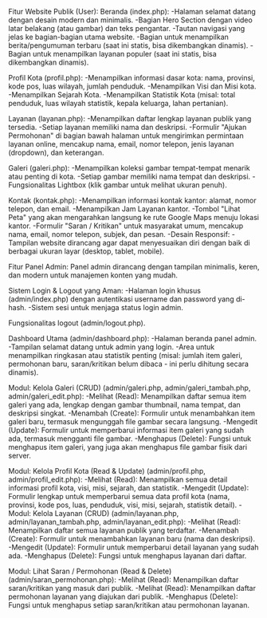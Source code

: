 Fitur Website Publik (User):
Beranda (index.php):
-Halaman selamat datang dengan desain modern dan minimalis.
-Bagian Hero Section dengan video latar belakang (atau gambar) dan teks pengantar.
-Tautan navigasi yang jelas ke bagian-bagian utama website.
-Bagian untuk menampilkan berita/pengumuman terbaru (saat ini statis, bisa dikembangkan dinamis).
-Bagian untuk menampilkan layanan populer (saat ini statis, bisa dikembangkan dinamis).

Profil Kota (profil.php):
-Menampilkan informasi dasar kota: nama, provinsi, kode pos, luas wilayah, jumlah penduduk.
-Menampilkan Visi dan Misi kota.
-Menampilkan Sejarah Kota.
-Menampilkan Statistik Kota (misal: total penduduk, luas wilayah statistik, kepala keluarga, lahan pertanian).

Layanan (layanan.php):
-Menampilkan daftar lengkap layanan publik yang tersedia.
-Setiap layanan memiliki nama dan deskripsi.
-Formulir "Ajukan Permohonan" di bagian bawah halaman untuk mengirimkan permintaan layanan online, mencakup nama, email, nomor telepon, jenis layanan (dropdown), dan keterangan.

Galeri (galeri.php):
-Menampilkan koleksi gambar tempat-tempat menarik atau penting di kota.
-Setiap gambar memiliki nama tempat dan deskripsi.
-Fungsionalitas Lightbox (klik gambar untuk melihat ukuran penuh).

Kontak (kontak.php):
-Menampilkan informasi kontak kantor: alamat, nomor telepon, dan email.
-Menampilkan Jam Layanan kantor.
-Tombol "Lihat Peta" yang akan mengarahkan langsung ke rute Google Maps menuju lokasi kantor.
-Formulir "Saran / Kritikan" untuk masyarakat umum, mencakup nama, email, nomor telepon, subjek, dan pesan.
-Desain Responsif:
-Tampilan website dirancang agar dapat menyesuaikan diri dengan baik di berbagai ukuran layar (desktop, tablet, mobile).

Fitur Panel Admin:
Panel admin dirancang dengan tampilan minimalis, keren, dan modern untuk manajemen konten yang mudah.

Sistem Login & Logout yang Aman:
-Halaman login khusus (admin/index.php) dengan autentikasi username dan password yang di-hash.
-Sistem sesi untuk menjaga status login admin.

Fungsionalitas logout (admin/logout.php).

Dashboard Utama (admin/dashboard.php):
-Halaman beranda panel admin.
-Tampilan selamat datang untuk admin yang login.
-Area untuk menampilkan ringkasan atau statistik penting (misal: jumlah item galeri, permohonan baru, saran/kritikan belum dibaca - ini perlu dihitung secara dinamis).

Modul: Kelola Galeri (CRUD) (admin/galeri.php, admin/galeri_tambah.php, admin/galeri_edit.php):
-Melihat (Read): Menampilkan daftar semua item galeri yang ada, lengkap dengan gambar thumbnail, nama tempat, dan deskripsi singkat.
-Menambah (Create): Formulir untuk menambahkan item galeri baru, termasuk mengunggah file gambar secara langsung.
-Mengedit (Update): Formulir untuk memperbarui informasi item galeri yang sudah ada, termasuk mengganti file gambar.
-Menghapus (Delete): Fungsi untuk menghapus item galeri, yang juga akan menghapus file gambar fisik dari server.

Modul: Kelola Profil Kota (Read & Update) (admin/profil.php, admin/profil_edit.php):
-Melihat (Read): Menampilkan semua detail informasi profil kota, visi, misi, sejarah, dan statistik.
-Mengedit (Update): Formulir lengkap untuk memperbarui semua data profil kota (nama, provinsi, kode pos, luas, penduduk, visi, misi, sejarah, statistik detail).
-Modul: Kelola Layanan (CRUD) (admin/layanan.php, admin/layanan_tambah.php, admin/layanan_edit.php):
-Melihat (Read): Menampilkan daftar semua layanan publik yang terdaftar.
-Menambah (Create): Formulir untuk menambahkan layanan baru (nama dan deskripsi).
-Mengedit (Update): Formulir untuk memperbarui detail layanan yang sudah ada.
-Menghapus (Delete): Fungsi untuk menghapus layanan dari daftar.

Modul: Lihat Saran / Permohonan (Read & Delete) (admin/saran_permohonan.php):
-Melihat (Read): Menampilkan daftar saran/kritikan yang masuk dari publik.
-Melihat (Read): Menampilkan daftar permohonan layanan yang diajukan dari publik.
-Menghapus (Delete): Fungsi untuk menghapus setiap saran/kritikan atau permohonan layanan.
